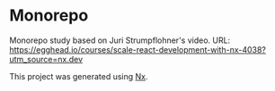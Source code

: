 

# Monorepo

Monorepo study based on Juri Strumpflohner's video.
URL: https://egghead.io/courses/scale-react-development-with-nx-4038?utm_source=nx.dev

This project was generated using [Nx](https://nx.dev).

